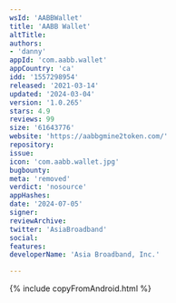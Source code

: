 ```yaml
---
wsId: 'AABBWallet'
title: 'AABB Wallet'
altTitle: 
authors:
- 'danny'
appId: 'com.aabb.wallet'
appCountry: 'ca'
idd: '1557298954'
released: '2021-03-14'
updated: '2024-03-04'
version: '1.0.265'
stars: 4.9
reviews: 99
size: '61643776'
website: 'https://aabbgmine2token.com/'
repository: 
issue: 
icon: 'com.aabb.wallet.jpg'
bugbounty: 
meta: 'removed'
verdict: 'nosource'
appHashes: 
date: '2024-07-05'
signer: 
reviewArchive: 
twitter: 'AsiaBroadband'
social: 
features: 
developerName: 'Asia Broadband, Inc.'

---
```


{% include copyFromAndroid.html %}
